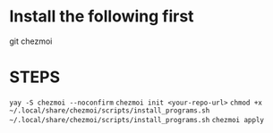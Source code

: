 # Install the following first
git
chezmoi


# STEPS
``` yay -S chezmoi --noconfirm ```
``` chezmoi init <your-repo-url> ```
``` chmod +x ~/.local/share/chezmoi/scripts/install_programs.sh ```
``` ~/.local/share/chezmoi/scripts/install_programs.sh ```
``` chezmoi apply ```
